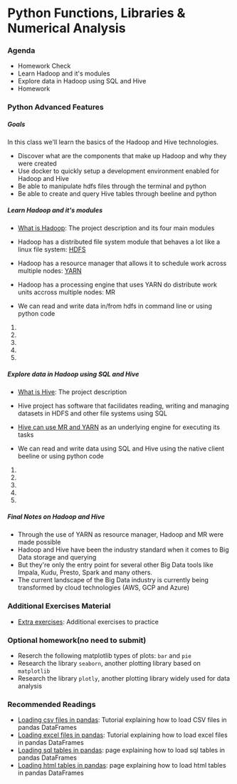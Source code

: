 # Python Functions, Libraries & Numerical Analysis

### Agenda
* Homework Check
* Learn Hadoop and it's modules
* Explore data in Hadoop using SQL and Hive
* Homework

### Python Advanced Features

##### Goals
In this class we'll learn the basics of the Hadoop and Hive technologies.
* Discover what are the components that make up Hadoop and why they were created
* Use docker to quickly setup a development environment enabled for Hadoop and Hive
* Be able to manipulate hdfs files through the terminal and python
* Be able to create and query Hive tables through beeline and python

##### Learn Hadoop and it's modules
* [What is Hadoop](https://hadoop.apache.org/): The project description and its four main modules
* Hadoop has a distributed file system module that behaves a lot like a linux file system: [HDFS](https://hadoop.apache.org/docs/r1.2.1/images/hdfsarchitecture.gif)
* Hadoop has a resource manager that allows it to schedule work across multiple nodes: [YARN](https://hadoop.apache.org/docs/current/hadoop-yarn/hadoop-yarn-site/yarn_architecture.gif)
* Hadoop has a processing engine that uses YARN do distribute work units accross multiple nodes: MR

* We can read and write data in/from hdfs in command line or using python code
<explain MR>

1.
2.
3.
4.
5.

##### Explore data in Hadoop using SQL and Hive
* [What is Hive](https://hive.apache.org/): The project description
* Hive project has software that facilidates reading, writing and managing datasets in HDFS and other file systems using SQL
* [Hive can use MR and YARN](https://cwiki.apache.org/confluence/download/attachments/27362072/system_architecture.png?version=1&modificationDate=1414560669000&api=v2) as an underlying engine for executing its tasks

* We can read and write data using SQL and Hive using the native client beeline or using python code 

1.
2.
3.
4.
5.

##### Final Notes on Hadoop and Hive
* Through the use of YARN as resource manager, Hadoop and MR were made possible 
* Hadoop and Hive have been the industry standard when it comes to Big Data storage and querying 
* But they're only the entry point for several other Big Data tools like Impala, Kudu, Presto, Spark and many others.
* The current landscape of the Big Data industry is currently being transformed by cloud technologies (AWS, GCP and Azure)

### Additional Exercises Material
* [Extra exercises](./5-pythonadv-exercises.md): Additional exercises to practice

### Optional homework(no need to submit)
* Reserch the following matplotlib types of plots: `bar` and `pie`
* Research the library `seaborn`, another plotting library based on `matplotlib`
* Research the library `plotly`, another plotting library widely used for data analysis

### Recommended Readings
* [Loading csv files in pandas](https://towardsdatascience.com/pandas-dataframe-playing-with-csv-files-944225d19ff): Tutorial explaining how to load CSV files in pandas DataFrames
* [Loading excel files in pandas](https://datatofish.com/read_excel/): Tutorial explaining how to load excel files in pandas DataFrames
* [Loading sql tables in pandas](https://stackoverflow.com/questions/10065051/python-pandas-and-databases-like-mysql): page explaining how to load sql tables in pandas DataFrames
* [Loading html tables in pandas](https://beenje.github.io/blog/posts/parsing-html-tables-in-python-with-pandas/): page explaining how to load html tables in pandas DataFrames
